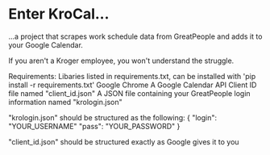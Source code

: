 # Enter KroCal...
...a project that scrapes work schedule data from GreatPeople and adds it to your Google Calendar.

If you aren't a Kroger employee, you won't understand the struggle.

Requirements:
Libaries listed in requirements.txt, can be installed with 'pip install -r requirements.txt'
Google Chrome
A Google Calendar API Client ID file named "client_id.json"
A JSON file containing your GreatPeople login information named "krologin.json"

"krologin.json" should be structured as the following:
{
    "login": "YOUR_USERNAME"
    "pass": "YOUR_PASSWORD"
}

"client_id.json" should be structured exactly as Google gives it to you
